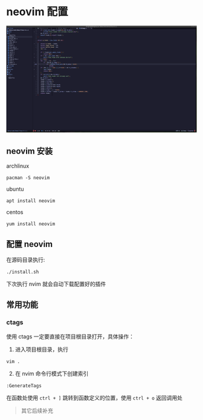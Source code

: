 # neovim 配置

![nvim](./img/1.png)

## neovim 安装

archlinux
```
pacman -S neovim
```

ubuntu
```
apt install neovim
```

centos
```
yum install neovim
```
## 配置 neovim 

在源码目录执行:
```shell
./install.sh
```

下次执行 nvim 就会自动下载配置好的插件


## 常用功能

### ctags

使用 ctags 一定要直接在项目根目录打开，具体操作：
1. 进入项目根目录，执行
```shell
vim .
```
2. 在 nvim 命令行模式下创建索引
```shell
:GenerateTags
```

在函数处使用 `ctrl + ]` 跳转到函数定义的位置，使用 `ctrl + o` 返回调用处

> 其它后续补充

